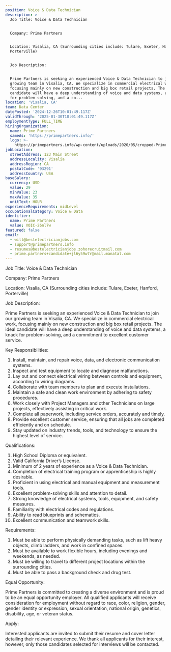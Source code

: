 ```yaml
---
position: Voice & Data Technician
description: >-
  Job Title: Voice & Data Technician


  Company: Prime Partners


  Location: Visalia, CA (Surrounding cities include: Tulare, Exeter, Hanford,
  Porterville)


  Job Description:


  Prime Partners is seeking an experienced Voice & Data Technician to join our
  growing team in Visalia, CA. We specialize in commercial electrical work,
  focusing mainly on new construction and big box retail projects. The ideal
  candidate will have a deep understanding of voice and data systems, a knack
  for problem-solving, and a co...
location: 'Visalia, CA'
team: Data Center
datePosted: '2024-12-26T10:01:49.117Z'
validThrough: '2025-01-30T10:01:49.117Z'
employmentType: FULL_TIME
hiringOrganization:
  name: Prime Partners
  sameAs: 'https://primepartners.info/'
  logo: >-
    https://primepartners.info/wp-content/uploads/2020/05/cropped-Prime-Partners-Logo-NO-BG-1-1.png
jobLocation:
  streetAddress: 123 Main Street
  addressLocality: Visalia
  addressRegion: CA
  postalCode: '93291'
  addressCountry: USA
baseSalary:
  currency: USD
  value: 29
  minValue: 23
  maxValue: 35
  unitText: HOUR
experienceRequirements: midLevel
occupationalCategory: Voice & Data
identifier:
  name: Prime Partners
  value: VOIC-26nl7w
featured: false
email:
  - will@bestelectricianjobs.com
  - support@primepartners.info
  - resumes@bestelectricianjobs.zohorecruitmail.com
  - prime.partners+candidate+jl6y59w7r@mail.manatal.com
---
```




Job Title: Voice & Data Technician

Company: Prime Partners

Location: Visalia, CA (Surrounding cities include: Tulare, Exeter, Hanford, Porterville)

Job Description:

Prime Partners is seeking an experienced Voice & Data Technician to join our growing team in Visalia, CA. We specialize in commercial electrical work, focusing mainly on new construction and big box retail projects. The ideal candidate will have a deep understanding of voice and data systems, a knack for problem-solving, and a commitment to excellent customer service.

Key Responsibilities:

1. Install, maintain, and repair voice, data, and electronic communication systems.
2. Inspect and test equipment to locate and diagnose malfunctions.
3. Lay out and connect electrical wiring between controls and equipment, according to wiring diagrams.
4. Collaborate with team members to plan and execute installations.
5. Maintain a safe and clean work environment by adhering to safety procedures.
6. Work closely with Project Managers and other Technicians on large projects, effectively assisting in critical work.
7. Complete all paperwork, including service orders, accurately and timely.
8. Provide excellent customer service, ensuring that all jobs are completed efficiently and on schedule.
9. Stay updated on industry trends, tools, and technology to ensure the highest level of service.

Qualifications:

1. High School Diploma or equivalent.
2. Valid California Driver’s License.
3. Minimum of 2 years of experience as a Voice & Data Technician.
4. Completion of electrical training program or apprenticeship is highly desirable.
5. Proficient in using electrical and manual equipment and measurement tools.
6. Excellent problem-solving skills and attention to detail.
7. Strong knowledge of electrical systems, tools, equipment, and safety measures.
8. Familiarity with electrical codes and regulations.
9. Ability to read blueprints and schematics.
10. Excellent communication and teamwork skills.

Requirements:

1. Must be able to perform physically demanding tasks, such as lift heavy objects, climb ladders, and work in confined spaces.
2. Must be available to work flexible hours, including evenings and weekends, as needed.
3. Must be willing to travel to different project locations within the surrounding cities.
4. Must be able to pass a background check and drug test.

Equal Opportunity:

Prime Partners is committed to creating a diverse environment and is proud to be an equal opportunity employer. All qualified applicants will receive consideration for employment without regard to race, color, religion, gender, gender identity or expression, sexual orientation, national origin, genetics, disability, age, or veteran status. 

Apply:

Interested applicants are invited to submit their resume and cover letter detailing their relevant experience. We thank all applicants for their interest, however, only those candidates selected for interviews will be contacted.

